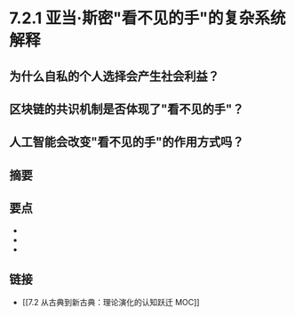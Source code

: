 # 7.2.1 亚当·斯密"看不见的手"的复杂系统解释

## 为什么自私的个人选择会产生社会利益？


## 区块链的共识机制是否体现了"看不见的手"？


## 人工智能会改变"看不见的手"的作用方式吗？


## 摘要


## 要点

- 
- 
- 

## 链接

- [[7.2 从古典到新古典：理论演化的认知跃迁 MOC]]

